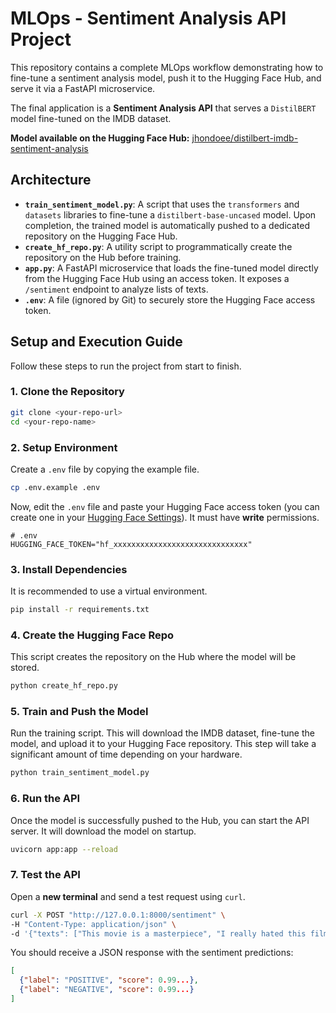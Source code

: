 # MLOps - Sentiment Analysis API Project

This repository contains a complete MLOps workflow demonstrating how to fine-tune a sentiment analysis model, push it to the Hugging Face Hub, and serve it via a FastAPI microservice.

The final application is a **Sentiment Analysis API** that serves a `DistilBERT` model fine-tuned on the IMDB dataset.

**Model available on the Hugging Face Hub:**
[jhondoee/distilbert-imdb-sentiment-analysis](https://huggingface.co/jhondoee/distilbert-imdb-sentiment-analysis)

## Architecture

*   **`train_sentiment_model.py`**: A script that uses the `transformers` and `datasets` libraries to fine-tune a `distilbert-base-uncased` model. Upon completion, the trained model is automatically pushed to a dedicated repository on the Hugging Face Hub.
*   **`create_hf_repo.py`**: A utility script to programmatically create the repository on the Hub before training.
*   **`app.py`**: A FastAPI microservice that loads the fine-tuned model directly from the Hugging Face Hub using an access token. It exposes a `/sentiment` endpoint to analyze lists of texts.
*   **`.env`**: A file (ignored by Git) to securely store the Hugging Face access token.

## Setup and Execution Guide

Follow these steps to run the project from start to finish.

### 1. Clone the Repository
```bash
git clone <your-repo-url>
cd <your-repo-name>
```

### 2. Setup Environment
Create a `.env` file by copying the example file.

```bash
cp .env.example .env
```
Now, edit the `.env` file and paste your Hugging Face access token (you can create one in your [Hugging Face Settings](https://huggingface.co/settings/tokens)). It must have **write** permissions.

```text
# .env
HUGGING_FACE_TOKEN="hf_xxxxxxxxxxxxxxxxxxxxxxxxxxxxxx"
```

### 3. Install Dependencies
It is recommended to use a virtual environment.
```bash
pip install -r requirements.txt
```

### 4. Create the Hugging Face Repo
This script creates the repository on the Hub where the model will be stored.
```bash
python create_hf_repo.py
```

### 5. Train and Push the Model
Run the training script. This will download the IMDB dataset, fine-tune the model, and upload it to your Hugging Face repository. This step will take a significant amount of time depending on your hardware.
```bash
python train_sentiment_model.py
```

### 6. Run the API
Once the model is successfully pushed to the Hub, you can start the API server. It will download the model on startup.
```bash
uvicorn app:app --reload
```

### 7. Test the API
Open a **new terminal** and send a test request using `curl`.
```bash
curl -X POST "http://127.0.0.1:8000/sentiment" \
-H "Content-Type: application/json" \
-d '{"texts": ["This movie is a masterpiece", "I really hated this film"]}'
```

You should receive a JSON response with the sentiment predictions:
```json
[
  {"label": "POSITIVE", "score": 0.99...},
  {"label": "NEGATIVE", "score": 0.99...}
]
```
